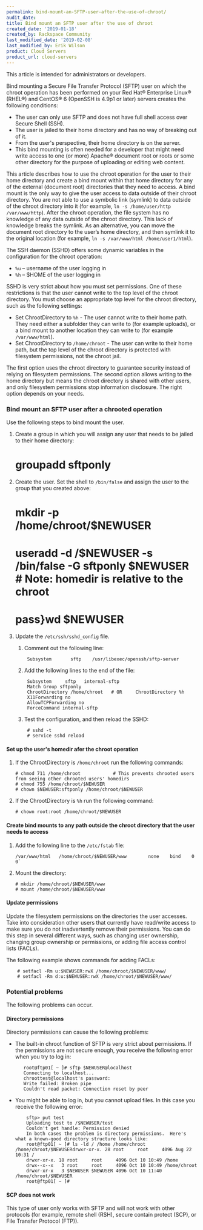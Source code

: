 ```yaml
---
permalink: bind-mount-an-SFTP-user-after-the-use-of-chroot/
audit_date:
title: Bind mount an SFTP user after the use of chroot
created_date: '2019-01-18'
created_by: Rackspace Community
last_modified_date: '2019-02-08'
last_modified_by: Erik Wilson
product: Cloud Servers
product_url: cloud-servers
---
```


This article is intended for administrators or developers.

Bind mounting a Secure File Transfer Protocol (SFTP) user on which the chroot operation has been performed
on your Red Hat® Enterprise Linux® (RHEL®) and CentOS® 6 (OpenSSH is 4.9p1 or later) servers creates the following conditions:

* The user can only use SFTP and does not have full shell access over Secure Shell (SSH).
* The user is jailed to their home directory and has no way of breaking out of it.
* From the user's perspective, their home directory is on the server.
* This bind mounting is often needed for a developer that might need write access to one (or more) Apache® document root or roots or some other directory for the purpose of uploading or editing web content.


This article describes how to use the chroot operation for the user to their home directory
and create a bind mount within that home directory for any of the external (document root) directories
that they need to access. A bind mount is the only way to give the user access to data outside of
their chroot directory. You are not able to use a symbolic link (symlink) to data outside of the chroot
directory into it (for example, `ln -s /home/user/http /var/www/http`). After the chroot operation,
the file system has no knowledge of any data outside of the chroot directory. This lack of knowledge breaks the symlink.
As an alternative, you can move the document root directory to the user’s home directory,
and then symlink it to the original location (for example, `ln -s /var/www/html /home/user1/html`).

The SSH daemon (SSHD) offers some dynamic variables in the configuration for the chroot operation:

* `%u` – username of the user logging in
* `%h` – $HOME of the user logging in

SSHD is very strict about how you must set permissions. One of these restrictions is that the user cannot write to the top level of the chroot directory.
You must choose an appropriate top level for the chroot directory, such as the following settings:

* Set ChrootDirectory to `%h` - The user cannot write to their home path. They need either a subfolder they can write to (for example uploads), or a bind mount to another location they can write to (for example `/var/www/html`).
* Set ChrootDirectory to `/home/chroot` - The user can write to their home path, but the top level of the chroot directory is protected with filesystem permissions, not the chroot jail.

The first option uses the chroot directory to guarantee security instead of relying on filesystem permissions.
The second option allows writing to the home directory but means the chroot directory is shared with other users,
and only filesystem permissions stop information disclosure. The right option depends on your needs.

### Bind mount an SFTP user after a chrooted operation

Use the following steps to bind mount the user.

1. Create a group in which you will assign any user that needs to be jailed to their home directory:

      # groupadd sftponly

2. Create the user. Set the shell to `/bin/false` and assign the user to the group that you created above:

     # mkdir -p /home/chroot/$NEWUSER
     # useradd -d /$NEWUSER -s /bin/false -G sftponly $NEWUSER    # Note: homedir is relative to the chroot
     # pass}wd $NEWUSER

3. Update the `/etc/ssh/sshd_config` file.

    1. Comment out the following line:

            Subsystem       sftp    /usr/libexec/openssh/sftp-server

    2. Add the following lines to the end of the file:

            Subsystem     sftp   internal-sftp
            Match Group sftponly
            ChrootDirectory /home/chroot   # OR     ChrootDirectory %h
            X11Forwarding no
            AllowTCPForwarding no
            ForceCommand internal-sftp

    3. Test the configuration, and then reload the SSHD:

            # sshd -t
            # service sshd reload

#### Set up the user's homedir afer the chroot operation

1. If the ChrootDirectory is `/home/chroot` run the following commands:

       # chmod 711 /home/chroot            # This prevents chrooted users from seeing other chrooted users' homedirs
       # chmod 755 /home/chroot/$NEWUSER
       # chown $NEWUSER:sftponly /home/chroot/$NEWUSER

2. If the ChrootDirectory is `%h` run the following command:

       # chown root:root /home/chroot/$NEWUSER

#### Create bind mounts to any path outside the chroot directory that the user needs to access

1. Add the following line to the `/etc/fstab` file:

       /var/www/html   /home/chroot/$NEWUSER/www        none    bind    0 0`

2. Mount the directory:

       # mkdir /home/chroot/$NEWUSER/www
       # mount /home/chroot/$NEWUSER/www

#### Update permissions

Update the filesystem permissions on the directories the user accesses.
Take into consideration other users that currently have read/write access to make sure you
do not inadvertently remove their permissions. You can do this step in several different ways,
such as changing user ownership, changing group ownership or permissions, or adding file access control lists (FACLs).

The following example shows commands for adding FACLs:

        # setfacl -Rm u:$NEWUSER:rwX /home/chroot/$NEWUSER/www/
        # setfacl -Rm d:u:$NEWUSER:rwX /home/chroot/$NEWUSER/www/

### Potential problems

The following problems can occur.

#### Directory permissions

Directory permissions can cause the following problems:

* The built-in chroot function of SFTP is very strict about permissions.
   If the permissions are not secure enough, you receive the following error when you try to log in:

         root@ftp01[ ~ ]# sftp $NEWUSER@localhost
         Connecting to localhost...
         chroottest@localhost's password:
         Write failed: Broken pipe
         Couldn't read packet: Connection reset by peer

* You might be able to log in, but you cannot upload files. In this case you receive the
   following error:

          sftp> put test
          Uploading test to /$NEWUSER/test
          Couldn't get handle: Permission denied
          In both cases the problem is directory permissions.  Here's what a known-good directory structure looks like:
          root@ftp01[ ~ ]# ls -ld / /home /home/chroot /home/chroot/$NEWUSERdrwxr-xr-x. 28 root     root     4096 Aug 22 10:31 /
          drwxr-xr-x. 18 root     root     4096 Oct 10 10:49 /home
          drwx--x--x   3 root     root     4096 Oct 10 10:49 /home/chroot
          drwxr-xr-x   3 $NEWUSER $NEWUSER 4096 Oct 10 11:40 /home/chroot/$NEWUSER
          root@ftp01[ ~ ]#

#### SCP does not work

This type of user only works with SFTP and will not work with other protocols (for example, remote shell (RSH), secure contain protect (SCP), or File Transfer Protocol (FTP)).


